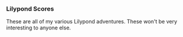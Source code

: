 ### Lilypond Scores

These are all of my various Lilypond adventures.  These won't be very interesting
to anyone else.
